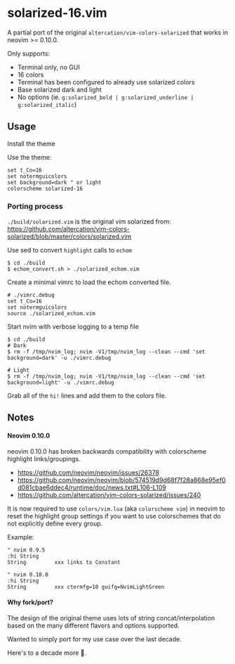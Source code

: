 # solarized-16.vim

A partial port of the original `altercation/vim-colors-solarized` that works in neovim >= 0.10.0.

Only supports:

* Terminal only, no GUI
* 16 colors
* Terminal has been configured to already use solarized colors
* Base solarized dark and light
* No options (ie. `g:solarized_bold | g:solarized_underline | g:solarized_italic`)

## Usage

Install the theme

Use the theme:

```
set t_Co=16
set notermguicolors
set background=dark " or light
colorscheme solarized-16
```

### Porting process

`./build/solarized.vim` is the original vim solarized from: https://github.com/altercation/vim-colors-solarized/blob/master/colors/solarized.vim


Use sed to convert `highlight` calls to `echom`

```
$ cd ./build
$ echom_convert.sh > ./solarized_echom.vim
```

Create a minimal vimrc to load the echom converted file.

```
# ./vimrc.debug
set t_Co=16
set notermguicolors
source ./solarized_echom.vim
```

Start nvim with verbose logging to a temp file

```
$ cd ./build
# Dark
$ rm -f /tmp/nvim_log; nvim -V1/tmp/nvim_log --clean --cmd 'set background=dark' -u ./vimrc.debug

# Light
$ rm -f /tmp/nvim_log; nvim -V1/tmp/nvim_log --clean --cmd 'set background=light' -u ./vimrc.debug
```

Grab all of the `hi!` lines and add them to the colors file.

## Notes

#### Neovim 0.10.0

neovim 0.10.0 has broken backwards compatibility with colorscheme highlight links/groupings.
* https://github.com/neovim/neovim/issues/26378
* https://github.com/neovim/neovim/blob/574519d9d68f7f28a868e95ef0d081cbae6ddec4/runtime/doc/news.txt#L106-L109
* https://github.com/altercation/vim-colors-solarized/issues/240

It is now required to use `colors/vim.lua` (aka `colorscheme vim`) in neovim to reset the highlight group settings if you want to use colorschemes that do not explicitly define every group.

Example:
```
" nvim 0.9.5
:hi String
String         xxx links to Constant

" nvim 0.10.0
:hi String
String         xxx ctermfg=10 guifg=NvimLightGreen
```

#### Why fork/port?

The design of the original theme uses lots of string concat/interpolation based on the many different flavors and options supported.

Wanted to simply port for my use case over the last decade.

Here's to a decade more 🍻.
